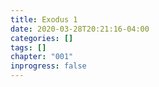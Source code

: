 ```yaml
---
title: Exodus 1
date: 2020-03-28T20:21:16-04:00
categories: []
tags: []
chapter: "001"
inprogress: false
---
```


